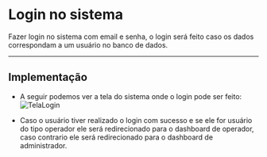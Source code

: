 # Login no sistema

Fazer login no sistema com email e senha, o login será feito caso os dados correspondam a um usuário no banco de dados.
***

## Implementação

* A seguir podemos ver a tela do sistema onde o login pode ser feito:
![TelaLogin](https://github.com/jonilsondeveloper/repositorio-qms/tree/master/planejamento/imagens/tela-login.JPG)


* Caso o usuário tiver realizado o login com sucesso e se ele for usuário do tipo operador ele será redirecionado para o dashboard de operador, caso contrario ele será redirecionado para o dashboard de administrador.
